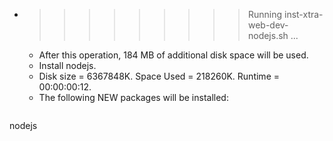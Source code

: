 * >>>>>>>>> Running inst-xtra-web-dev-nodejs.sh ...
  * After this operation, 184 MB of additional disk space will be used.
  * Install nodejs.
  * Disk size = 6367848K. Space Used = 218260K. Runtime = 00:00:00:12.
  * The following NEW packages will be installed:
  ```bash
nodejs
  ```
